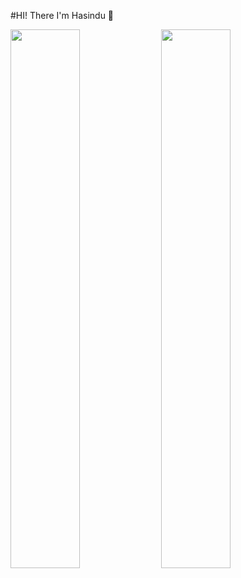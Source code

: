 #HI! There I'm Hasindu 🤟

<img aling= "left" width ="47%" src = "https://github-readme-stats.vercel.app/api?username=hasiya2004&show_icons=true&theme=radical"/>
<img aling= "left" width ="47%" src ="https://github-readme-stats.vercel.app/api/top-langs/?username=hasiya2004&layout=compact)"/>


